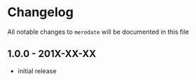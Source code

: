 # Changelog

All notable changes to `merodate` will be documented in this file

## 1.0.0 - 201X-XX-XX

- initial release
